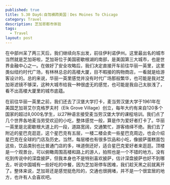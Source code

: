 ```yaml
---
published: true
title: 5.30 Day6:自驾横跨美国｜Des Moines To Chicago
category: Travel
description: 芝加哥都市体验
tags: 
  - Travel
layout: post
---
```

在中部州呆了两三天后，我们继续向东出发，前往伊利诺伊州。这里最出名的城市当然就是芝加哥啦，芝加哥位于美国密歇根湖的南部，是美国第三大城市，也是世界金融中心之一。在做好了安全攻略后，我们决定直接开车前往华丽一英里，这里类似纽约时代广场，有林林总总的高楼大厦，目不暇接的购物商店，一看就是给游客设计的。总的来说，华丽一英里感觉并没有时代广场那般繁华，也可能是我对芝加哥滤镜不够深，这种大城市给我一种很虚无的感觉，也可能是我自己太肤浅了，看不出高楼大厦里的城市底蕴。

在前往华丽一英里之前，我们还去了汉堡大学打卡，麦当劳汉堡大学于1961年在美国芝加哥艾尔克格罗夫村（EIk Grove Village）创立，每年大约有来自120多个国家的超过8,000名学生，以27种语言接受麦当劳汉堡大学的课程培训。我们点了几个世界各地麦当劳受欢迎的小吃，整体感觉一般，算是作为爱好者打卡了。华丽一英里是北密歇根大道上的一段，道路宽阔，交通繁忙，游客络绎不绝。我们去了附近的星巴克逛逛，这个星巴克有五层，一楼二楼会卖一些星巴克周边，也会介绍星巴克在全球的门店及历史。当然，每层楼也有很多饮品和小吃，像披萨蛋糕面包这些，饮品类别也比普通门店的多，味道倒还好，适合星巴克爱好者来逛逛。顶楼是一个观景台，可以俯瞰周围高楼和路上的游人，拍照也是一个不错的地方。没有吃到传说中的深盘披萨，但我本身也不是特别喜欢披萨，估计深盘披萨也好不到哪去，听说中国城有一些好吃的中餐，因为芝加哥停车困难，我们趁天黑之前就离开了。整体来说，芝加哥还是感觉挺危险的，交通也很拥堵，并不是一个很宜居的地方，也许有人会喜欢吧。